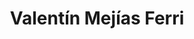 ---
layout: page
title: Valentín Mejías Ferri
description: Valentín Mejías Ferri
img: assets/img/valentin_mejias.jpg
importance: 1
category: enrolled
redirect: https://www.linkedin.com/in/valentinmejias/
---